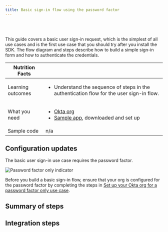 ```yaml
---
title: Basic sign-in flow using the password factor
---
```


<div class="oie-embedded-sdk">

<ApiLifecycle access="ie" /><br>
<ApiLifecycle access="Limited GA" /><br>

<StackSelector class="cleaner-selector"/>

This guide covers a basic user sign-in request, which is the simplest of all use cases and is the first use case that you should try after you install the SDK. The flow diagram and steps describe how to build a simple sign-in form and how to authenticate the credentials.


 Nutrition Facts                                                                          |                                                                                      |
| --------------------------------------------------------------------------------  | -------------------------------------------------------------------------               |
| Learning outcomes                     | <ul><li>Understand the sequence of steps in the authentication flow for the user sign-in flow.</li></ul>                                                       |
| What you need | <ul><li>[Okta org](https://developer.okta.com/signup/oie.html)</li><li>[Sample app](/docs/guides/oie-embedded-common-download-setup-app), downloaded and set up</li></ul>                                                     |
| Sample code                                                        | n/a                                                      |

## Configuration updates

The basic user sign-in use case requires the password factor.

![Password factor only indicator](/img/oie-embedded-sdk/factor-password-only.png)

Before you build a basic sign-in flow, ensure that your org is configured for the password factor by completing the steps in [Set up your Okta org for a password factor only use case](/docs/guides/oie-embedded-common-org-setup/-/main/#set-up-your-okta-org-for-a-password-factor-only-use-case).

## Summary of steps

<StackSelector snippet="summaryofsteps" noSelector />

## Integration steps

<StackSelector snippet="integrationsteps" noSelector />

<StackSelector snippet="getuserprofile" noSelector />

</div>
